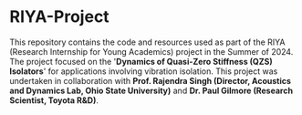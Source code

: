 # RIYA-Project

This repository contains the code and resources used as part of the RIYA (Research Internship for Young Academics) project in the Summer of 2024. The project focused on the '**Dynamics of Quasi-Zero Stiffness (QZS) Isolators**' for applications involving vibration isolation. This project was undertaken in collaboration with **Prof. Rajendra Singh (Director, Acoustics and Dynamics Lab, Ohio State University)** and **Dr. Paul Gilmore (Research Scientist, Toyota R&D)**.
